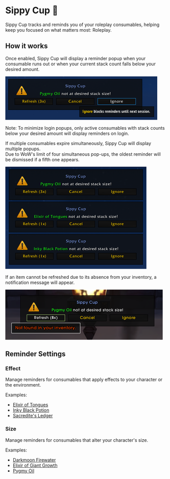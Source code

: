 # Sippy Cup 🥤
Sippy Cup tracks and reminds you of your roleplay consumables, helping keep you focused on what matters most: Roleplay.

## How it works
Once enabled, Sippy Cup will display a reminder popup when your consumable runs out or when your current stack count falls below your desired amount.

![popup](Images/popup.png)

Note: To minimize login popups, only active consumables with stack counts below your desired amount will display reminders on login.

If multiple consumables expire simultaneously, Sippy Cup will display multiple popups.  
Due to WoW's limit of four simultaneous pop-ups, the oldest reminder will be dismissed if a fifth one appears.

![multi-popups](Images/multi-popups.png)

If an item cannot be refreshed due to its absence from your inventory, a notification message will appear.

![missing-item](Images/missing-item.png)

## Reminder Settings

### Effect
Manage reminders for consumables that apply effects to your character or the environment.

Examples:
- [Elixir of Tongues](https://www.wowhead.com/item=2460/elixir-of-tongues)
- [Inky Black Potion](https://www.wowhead.com/item=124640/inky-black-potion)
- [Sacredite's Ledger](https://www.wowhead.com/item=234527/sacredites-ledger)

### Size
Manage reminders for consumables that alter your character's size.

Examples:
- [Darkmoon Firewater](https://www.wowhead.com/item=124671/darkmoon-firewater)
- [Elixir of Giant Growth](https://www.wowhead.com/item=6662/elixir-of-giant-growth)
- [Pygmy Oil](https://www.wowhead.com/item=40195/pygmy-oil)

